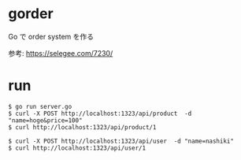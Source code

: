 # gorder
Go で order system  を作る


参考: https://selegee.com/7230/

# run

```shell
$ go run server.go
$ curl -X POST http://localhost:1323/api/product  -d "name=hoge&price=100"
$ curl http://localhost:1323/api/product/1

$ curl -X POST http://localhost:1323/api/user  -d "name=nashiki"      
$ curl http://localhost:1323/api/user/1
```
